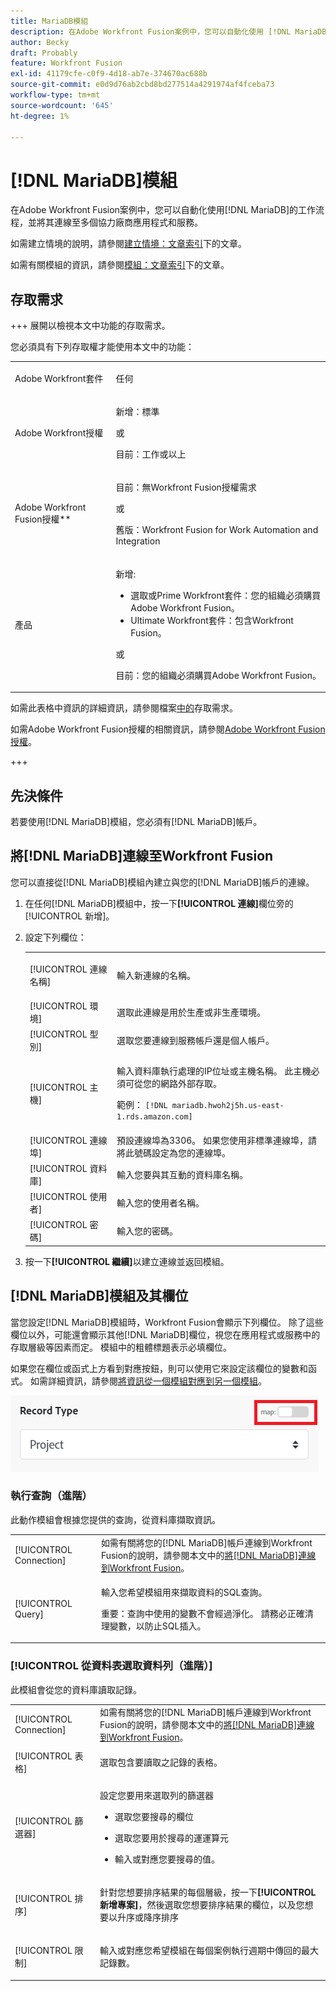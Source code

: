 ```yaml
---
title: MariaDB模組
description: 在Adobe Workfront Fusion案例中，您可以自動化使用 [!DNL MariaDB]的工作流程，並將其連線至多個協力廠商應用程式和服務。
author: Becky
draft: Probably
feature: Workfront Fusion
exl-id: 41179cfe-c0f9-4d18-ab7e-374670ac688b
source-git-commit: e0d9d76ab2cbd8bd277514a4291974af4fceba73
workflow-type: tm+mt
source-wordcount: '645'
ht-degree: 1%

---
```


# [!DNL MariaDB]模組

在Adobe Workfront Fusion案例中，您可以自動化使用[!DNL MariaDB]的工作流程，並將其連線至多個協力廠商應用程式和服務。

如需建立情境的說明，請參閱[建立情境：文章索引](/help/workfront-fusion/create-scenarios/create-scenarios-toc.md)下的文章。

如需有關模組的資訊，請參閱[模組：文章索引](/help/workfront-fusion/references/modules/modules-toc.md)下的文章。

## 存取需求

+++ 展開以檢視本文中功能的存取需求。

您必須具有下列存取權才能使用本文中的功能：

<table style="table-layout:auto">
 <col> 
 <col> 
 <tbody> 
  <tr> 
   <td role="rowheader">Adobe Workfront套件</td> 
   <td> <p>任何</p> </td> 
  </tr> 
  <tr data-mc-conditions=""> 
   <td role="rowheader">Adobe Workfront授權</td> 
   <td> <p>新增：標準</p><p>或</p><p>目前：工作或以上</p> </td> 
  </tr> 
  <tr> 
   <td role="rowheader">Adobe Workfront Fusion授權**</td> 
   <td>
   <p>目前：無Workfront Fusion授權需求</p>
   <p>或</p>
   <p>舊版：Workfront Fusion for Work Automation and Integration </p>
   </td> 
  </tr> 
  <tr> 
   <td role="rowheader">產品</td> 
   <td>
   <p>新增:</p> <ul><li>選取或Prime Workfront套件：您的組織必須購買Adobe Workfront Fusion。</li><li>Ultimate Workfront套件：包含Workfront Fusion。</li></ul>
   <p>或</p>
   <p>目前：您的組織必須購買Adobe Workfront Fusion。</p>
   </td> 
  </tr>
 </tbody> 
</table>

如需此表格中資訊的詳細資訊，請參閱檔案[中的](/help/workfront-fusion/references/licenses-and-roles/access-level-requirements-in-documentation.md)存取需求。

如需Adobe Workfront Fusion授權的相關資訊，請參閱[Adobe Workfront Fusion授權](/help/workfront-fusion/set-up-and-manage-workfront-fusion/licensing-operations-overview/license-automation-vs-integration.md)。

+++

## 先決條件

若要使用[!DNL MariaDB]模組，您必須有[!DNL MariaDB]帳戶。

## 將[!DNL MariaDB]連線至Workfront Fusion

您可以直接從[!DNL MariaDB]模組內建立與您的[!DNL MariaDB]帳戶的連線。

1. 在任何[!DNL MariaDB]模組中，按一下&#x200B;**[!UICONTROL 連線]**&#x200B;欄位旁的[!UICONTROL 新增]。
1. 設定下列欄位：

   <table style="table-layout:auto"> 
    <col> 
    <col> 
    <tbody> 
     <tr> 
      <td role="rowheader"> <p>[!UICONTROL 連線名稱]</p> </td> 
      <td> <p>輸入新連線的名稱。</p> </td> 
     </tr> 
        <tr>
        <td role="rowheader">[!UICONTROL 環境]</td>
        <td>選取此連線是用於生產或非生產環境。</td>
        </tr>
        <tr>
        <td role="rowheader">[!UICONTROL 型別]</td>
        <td>選取您要連線到服務帳戶還是個人帳戶。</td>
        </tr>
     <tr> 
      <td role="rowheader">[!UICONTROL 主機]</td> 
      <td> <p>輸入資料庫執行處理的IP位址或主機名稱。 此主機必須可從您的網路外部存取。</p> <p>範例： <code>[!DNL mariadb.hwoh2j5h.us-east-1.rds.amazon.com]</code></p> </td> 
     </tr> 
     <tr> 
      <td role="rowheader">[!UICONTROL 連線埠]</td> 
      <td>預設連線埠為3306。 如果您使用非標準連線埠，請將此號碼設定為您的連線埠。 </td> 
     </tr> 
     <tr> 
      <td role="rowheader">[!UICONTROL 資料庫]</td> 
      <td>輸入您要與其互動的資料庫名稱。</td> 
     </tr> 
     <tr> 
      <td role="rowheader">[!UICONTROL 使用者]</td> 
      <td>輸入您的使用者名稱。</td> 
     </tr> 
     <tr> 
      <td role="rowheader">[!UICONTROL 密碼]</td> 
      <td>輸入您的密碼。</td> 
     </tr> 
    </tbody> 
   </table>

1. 按一下&#x200B;**[!UICONTROL 繼續]**&#x200B;以建立連線並返回模組。

## [!DNL MariaDB]模組及其欄位

當您設定[!DNL MariaDB]模組時，Workfront Fusion會顯示下列欄位。 除了這些欄位以外，可能還會顯示其他[!DNL MariaDB]欄位，視您在應用程式或服務中的存取層級等因素而定。 模組中的粗體標題表示必填欄位。

如果您在欄位或函式上方看到對應按鈕，則可以使用它來設定該欄位的變數和函式。 如需詳細資訊，請參閱[將資訊從一個模組對應到另一個模組](/help/workfront-fusion/create-scenarios/map-data/map-data-from-one-to-another.md)。

![地圖切換](/help/workfront-fusion/references/apps-and-modules/assets/map-toggle-350x74.png)

### 執行查詢（進階）

此動作模組會根據您提供的查詢，從資料庫擷取資訊。

<table style="table-layout:auto"> 
 <col> 
 <col> 
 <tbody> 
  <tr> 
   <td role="rowheader">[!UICONTROL Connection]</td> 
   <td>如需有關將您的[!DNL MariaDB]帳戶連線到Workfront Fusion的說明，請參閱本文中的<a href="#connect-mariadb-to-workfront-fusion" class="MCXref xref">將[!DNL MariaDB]連線到Workfront Fusion</a>。</td> 
  </tr> 
  <tr> 
   <td role="rowheader">[!UICONTROL Query]</td> 
   <td> <p>輸入您希望模組用來擷取資料的SQL查詢。</p> <p>重要：查詢中使用的變數不會經過淨化。 請務必正確清理變數，以防止SQL插入。</p> </td> 
  </tr> 
 </tbody> 
</table>

### [!UICONTROL 從資料表選取資料列（進階）]

此模組會從您的資料庫讀取記錄。

<table style="table-layout:auto"> 
 <col> 
 <col> 
 <tbody> 
  <tr> 
   <td role="rowheader">[!UICONTROL Connection]</td> 
   <td>如需有關將您的[!DNL MariaDB]帳戶連線到Workfront Fusion的說明，請參閱本文中的<a href="#connect-mariadb-to-workfront-fusion" class="MCXref xref">將[!DNL MariaDB]連線到Workfront Fusion</a>。</td> 
  </tr> 
  <tr> 
   <td role="rowheader">[!UICONTROL 表格]</td> 
   <td> <p>選取包含要讀取之記錄的表格。</p> </td> 
  </tr> 
  <tr> 
   <td role="rowheader">[!UICONTROL 篩選器]</td> 
   <td> <p>設定您要用來選取列的篩選器</p> 
    <ul> 
     <li> <p>選取您要搜尋的欄位</p> </li> 
     <li> <p>選取您要用於搜尋的運運算元</p> </li> 
     <li> <p>輸入或對應您要搜尋的值。</p> </li> 
    </ul> </td> 
  </tr> 
  <tr> 
   <td role="rowheader">[!UICONTROL 排序] </td> 
   <td> <p>針對您想要排序結果的每個層級，按一下<strong>[!UICONTROL 新增專案]</strong>，然後選取您想要排序結果的欄位，以及您想要以升序或降序排序</p> </td> 
  </tr> 
  <tr> 
   <td role="rowheader">[!UICONTROL 限制]</td> 
   <td> <p>輸入或對應您希望模組在每個案例執行週期中傳回的最大記錄數。</p> </td> 
  </tr> 
 </tbody> 
</table>
